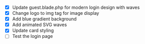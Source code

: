 - [x] Update guest.blade.php for modern login design with waves
- [x] Change logo to img tag for image display
- [x] Add blue gradient background
- [x] Add animated SVG waves
- [x] Update card styling
- [ ] Test the login page
